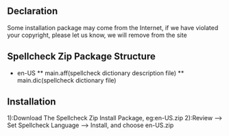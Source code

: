 ## Declaration
Some installation package may come from the Internet, if we have violated your copyright, please let us know, we will remove from the site

## Spellcheck Zip Package Structure
* en-US
** main.aff(spellcheck dictionary description file)
** main.dic(spellcheck dictionary file)


## Installation
1):Download The Spellcheck Zip Install Package, eg:en-US.zip
2):Review --> Set Spellcheck Language --> Install, and choose en-US.zip
